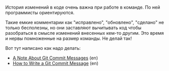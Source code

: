 История изменений в коде очень важна при работе в команде. По ней программисты ориентируются.

Такие емкие комментарии как "исправлено", "обновлено", "сделано" не только бесполезны, но
они заставляют вычитывать код чтобы разобраться в смысле изменений внесенных кем-то другим. 
Это время и нервы помноженные на размер команды. Не делай так!

Вoт тут написано как надо делать:

- [A Note About Git Commit Messages](http://tbaggery.com/2008/04/19/a-note-about-git-commit-messages.html) (en)
- [How to Write a Git Commit Message](http://chris.beams.io/posts/git-commit/) (en)
